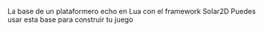 La base de un plataformero echo en Lua con el framework Solar2D Puedes usar esta base para construir tu juego
